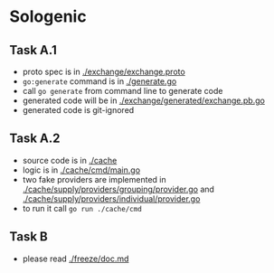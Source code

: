 # Sologenic

## Task A.1

* proto spec is in [./exchange/exchange.proto](./exchange/exchange.proto)
* `go:generate` command is in [./generate.go](./generate.go)
* call `go generate` from command line to generate code
* generated code will be in [./exchange/generated/exchange.pb.go](./exchange/generated/exchange.pb.go)
* generated code is git-ignored

## Task A.2

* source code is in [./cache](./cache)
* logic is in [./cache/cmd/main.go](./cache/cmd/main.go)
* two fake providers are implemented in [./cache/supply/providers/grouping/provider.go](./cache/supply/providers/grouping/provider.go) and [./cache/supply/providers/individual/provider.go](./cache/supply/providers/individual/provider.go)
* to run it call `go run ./cache/cmd`

## Task B
* please read [./freeze/doc.md](./freeze/doc.md)